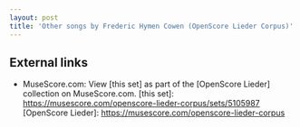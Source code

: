```yaml
---
layout: post
title: 'Other songs by Frederic Hymen Cowen (OpenScore Lieder Corpus)'
---
```


## External links

- MuseScore.com: View [this set] as part of the [OpenScore Lieder] collection on MuseScore.com.
[this set]: https://musescore.com/openscore-lieder-corpus/sets/5105987
[OpenScore Lieder]: https://musescore.com/openscore-lieder-corpus
